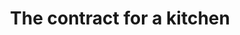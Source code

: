 ---
layout: conversion.ect
title: 'The contract for a kitchen'
href: '/kitchens/contract-send'
lang: en
message: The contract is successfully sent
---